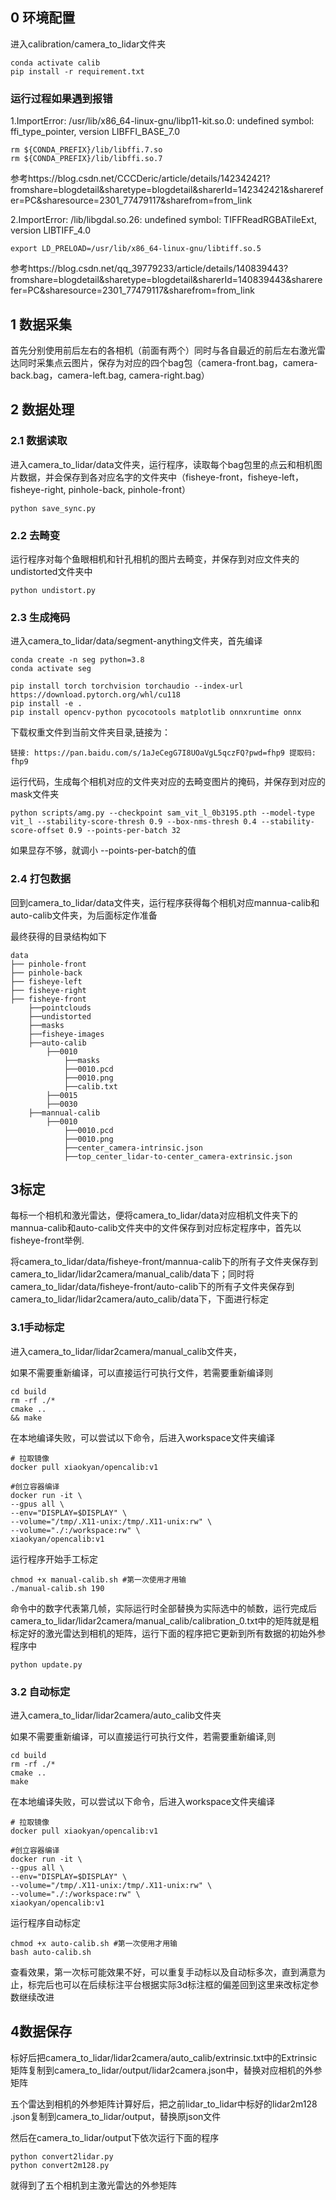 

## 0 环境配置

进入calibration/camera_to_lidar文件夹

```
conda activate calib
pip install -r requirement.txt
```



### **运行过程如果遇到报错**

1.ImportError: /usr/lib/x86_64-linux-gnu/libp11-kit.so.0: undefined symbol: ffi_type_pointer, version LIBFFI_BASE_7.0

```
rm ${CONDA_PREFIX}/lib/libffi.7.so
rm ${CONDA_PREFIX}/lib/libffi.so.7
```

参考https://blog.csdn.net/CCCDeric/article/details/142342421?fromshare=blogdetail&sharetype=blogdetail&sharerId=142342421&sharerefer=PC&sharesource=2301_77479117&sharefrom=from_link

2.ImportError: /lib/libgdal.so.26: undefined symbol: TIFFReadRGBATileExt, version LIBTIFF_4.0

```
export LD_PRELOAD=/usr/lib/x86_64-linux-gnu/libtiff.so.5
```

参考https://blog.csdn.net/qq_39779233/article/details/140839443?fromshare=blogdetail&sharetype=blogdetail&sharerId=140839443&sharerefer=PC&sharesource=2301_77479117&sharefrom=from_link



## 

## 1 数据采集

首先分别使用前后左右的各相机（前面有两个）同时与各自最近的前后左右激光雷达同时采集点云图片，保存为对应的四个bag包（camera-front.bag，camera-back.bag，camera-left.bag, camera-right.bag）

## 2 数据处理

### 2.1 数据读取

进入camera_to_lidar/data文件夹，运行程序，读取每个bag包里的点云和相机图片数据，并会保存到各对应名字的文件夹中（fisheye-front，fisheye-left，fisheye-right, pinhole-back, pinhole-front）

```
python save_sync.py
```

### 2.2 去畸变

运行程序对每个鱼眼相机和针孔相机的图片去畸变，并保存到对应文件夹的undistorted文件夹中

```
python undistort.py
```

### 2.3 生成掩码

进入camera_to_lidar/data/segment-anything文件夹，首先编译

```
conda create -n seg python=3.8
conda activate seg

pip install torch torchvision torchaudio --index-url https://download.pytorch.org/whl/cu118
pip install -e .
pip install opencv-python pycocotools matplotlib onnxruntime onnx
```

下载权重文件到当前文件夹目录,链接为：

```
链接: https://pan.baidu.com/s/1aJeCegG7I8UOaVgL5qczFQ?pwd=fhp9 提取码: fhp9 
```

运行代码，生成每个相机对应的文件夹对应的去畸变图片的掩码，并保存到对应的mask文件夹

```
python scripts/amg.py --checkpoint sam_vit_l_0b3195.pth --model-type vit_l --stability-score-thresh 0.9 --box-nms-thresh 0.4 --stability-score-offset 0.9 --points-per-batch 32
```

如果显存不够，就调小 --points-per-batch的值

### 2.4 打包数据

回到camera_to_lidar/data文件夹，运行程序获得每个相机对应mannua-calib和auto-calib文件夹，为后面标定作准备

最终获得的目录结构如下

```
data
├── pinhole-front
├── pinhole-back
├── fisheye-left
├── fisheye-right
├── fisheye-front
	├──pointclouds
	├──undistorted
	├──masks
	├──fisheye-images
	├──auto-calib
		├──0010
			├──masks
			├──0010.pcd
			├──0010.png
			├──calib.txt
		├──0015
		├──0030
	├──mannual-calib
		├──0010
			├──0010.pcd
			├──0010.png
			├──center_camera-intrinsic.json
			├──top_center_lidar-to-center_camera-extrinsic.json

```


## 3标定

每标一个相机和激光雷达，便将camera_to_lidar/data对应相机文件夹下的mannua-calib和auto-calib文件夹中的文件保存到对应标定程序中，首先以fisheye-front举例.

将camera_to_lidar/data/fisheye-front/mannua-calib下的所有子文件夹保存到camera_to_lidar/lidar2camera/manual_calib/data下；同时将camera_to_lidar/data/fisheye-front/auto-calib下的所有子文件夹保存到camera_to_lidar/lidar2camera/auto_calib/data下，下面进行标定

### 3.1手动标定

进入camera_to_lidar/lidar2camera/manual_calib文件夹，

如果不需要重新编译，可以直接运行可执行文件，若需要重新编译则

```
cd build
rm -rf ./*
cmake ..
&& make
```

在本地编译失败，可以尝试以下命令，后进入workspace文件夹编译

```
# 拉取镜像
docker pull xiaokyan/opencalib:v1

#创立容器编译
docker run -it \
--gpus all \
--env="DISPLAY=$DISPLAY" \
--volume="/tmp/.X11-unix:/tmp/.X11-unix:rw" \
--volume="./:/workspace:rw" \
xiaokyan/opencalib:v1
```

运行程序开始手工标定

```
chmod +x manual-calib.sh #第一次使用才用输
./manual-calib.sh 190
```

命令中的数字代表第几帧，实际运行时全部替换为实际选中的帧数，运行完成后camera_to_lidar/lidar2camera/manual_calib/calibration_0.txt中的矩阵就是粗标定好的激光雷达到相机的矩阵，运行下面的程序把它更新到所有数据的初始外参程序中

```
python update.py
```

### 3.2 自动标定

进入camera_to_lidar/lidar2camera/auto_calib文件夹

如果不需要重新编译，可以直接运行可执行文件，若需要重新编译,则

```
cd build
rm -rf ./*
cmake ..
make
```

在本地编译失败，可以尝试以下命令，后进入workspace文件夹编译

```
# 拉取镜像
docker pull xiaokyan/opencalib:v1

#创立容器编译
docker run -it \
--gpus all \
--env="DISPLAY=$DISPLAY" \
--volume="/tmp/.X11-unix:/tmp/.X11-unix:rw" \
--volume="./:/workspace:rw" \
xiaokyan/opencalib:v1
```

运行程序自动标定

```
chmod +x auto-calib.sh #第一次使用才用输
bash auto-calib.sh
```

查看效果，第一次标可能效果不好，可以重复手动标以及自动标多次，直到满意为止，标完后也可以在后续标注平台根据实际3d标注框的偏差回到这里来改标定参数继续改进

## 4数据保存

标好后把camera_to_lidar/lidar2camera/auto_calib/extrinsic.txt中的Extrinsic矩阵复制到camera_to_lidar/output/lidar2camera.json中，替换对应相机的外参矩阵

五个雷达到相机的外参矩阵计算好后，把之前lidar_to_lidar中标好的lidar2m128 .json复制到camera_to_lidar/output，替换原json文件

然后在camera_to_lidar/output下依次运行下面的程序

```
python convert2lidar.py
python convert2m128.py
```

就得到了五个相机到主激光雷达的外参矩阵

